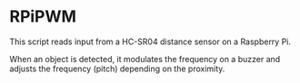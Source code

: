 # RPiPWM

This script reads input from a HC-SR04 distance sensor on a Raspberry Pi.

When an object is detected, it modulates the frequency on a buzzer and adjusts
the frequency (pitch) depending on the proximity.

